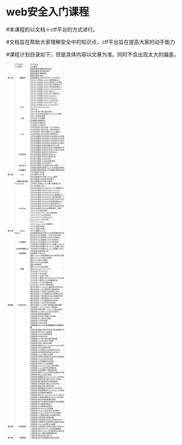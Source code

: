 # web安全入门课程


#本课程的以文档＋ctf平台的方式进行。

#文档旨在帮助大家理解安全中的知识点，ctf平台旨在提高大家的动手能力

#课程计划目录如下。但是具体内容以文章为准。同时不会出现太大的偏差。



![image0001](第一章/image0001.png)